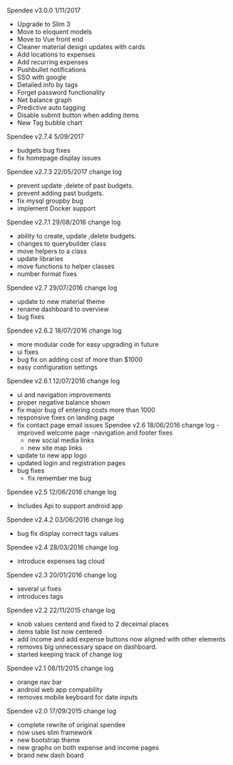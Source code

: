 Spendee v3.0.0 1/11/2017
- Upgrade to Slim 3
- Move to eloquent models
- Move to Vue front end
- Cleaner material design updates with cards
- Add locations to expenses
- Add recurring expenses
- Pushbullet notifications
- SSO with google
- Detailed info by tags
- Forget password functionality
- Net balance graph
- Predictive auto tagging
- Disable submit button when adding items
- New Tag bubble chart

Spendee v2.7.4 5/09/2017
- budgets bug fixes
- fix homepage display issues

Spendee v2.7.3 22/05/2017
change log
- prevent update ,delete of past budgets.
- prevent adding past budgets.
- fix mysql groupby bug
- implement Docker support

Spendee v2.7.1 29/08/2016
change log
- ability to create, update ,delete budgets.
- changes to querybuilder class
- move helpers to a class
- update libraries
- move functions to helper classes
- number format fixes

Spendee v2.7 29/07/2016
change log
- update to new material theme
- rename dashboard to overview
- bug fixes

Spendee v2.6.2 18/07/2016
change log
- more modular code for easy upgrading in future
- ui fixes
- bug fix on adding cost of more than $1000
- easy configuration settings

Spendee v2.6.1 12/07/2016
change log
- ui and navigation improvements
- proper negative balance shown
- fix major bug of entering costs more than 1000
- responsive fixes on landing page
- fix contact page email issues
Spendee v2.6 18/06/2016
change log
-improved welcome page
-navigation and footer fixes
   - new social media links
   - new site map links
- update to new app logo
- updated login and registration pages
- bug fixes
    - fix remember me bug

Spendee v2.5 12/06/2016
change log

- Includes Api to support android app

Spendee v2.4.2 03/06/2016
change log

- bug fix display correct tags values

Spendee v2.4 28/03/2016
change log

- introduce expenses tag cloud

Spendee v2.3 20/01/2016
change log

- several ui fixes
- introduces tags

Spendee v2.2 22/11/2015
change log

- knob values centerd and fixed to 2 deceimal places
- items table list now centered
- add income and add expense buttons now aligned with other elements
- removes big unnecessary space on dashboard.
- started keeping track of change log

Spendee v2.1 08/11/2015
change log

- orange nav bar
- android web app compability
- removes mobile keyboard for date inputs

Spendee v2.0 17/09/2015
change log

- complete rewrite of original spendee
- now uses slim framework
- new bootstrap theme
- new graphs on both expense and income pages
- brand new dash board

